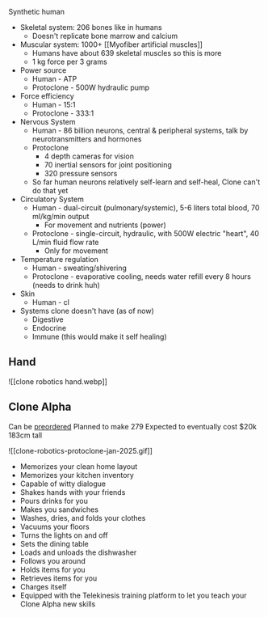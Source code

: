 Synthetic human
- Skeletal system: 206 bones like in humans
	- Doesn't replicate bone marrow and calcium
- Muscular system: 1000+ [[Myofiber artificial muscles]]
	- Humans have about 639 skeletal muscles so this is more
	- 1 kg force per 3 grams
- Power source
	- Human - ATP
	- Protoclone - 500W hydraulic pump
- Force efficiency
	- Human - 15:1
	- Protoclone - 333:1
- Nervous System
	- Human - 86 billion neurons, central & peripheral systems, talk by neurotransmitters and hormones
	- Protoclone
		- 4 depth cameras for vision
		- 70 inertial sensors for joint positioning
		- 320 pressure sensors
	- So far human neurons relatively self-learn and self-heal, Clone can't do that yet
- Circulatory System
	- Human - dual-circuit (pulmonary/systemic), 5-6 liters total blood, 70 ml/kg/min output
		- For movement and nutrients (power)
	- Protoclone - single-circuit, hydraulic, with 500W electric "heart", 40 L/min fluid flow rate
		- Only for movement
- Temperature regulation
	- Human - sweating/shivering
	- Protoclone - evaporative cooling, needs water refill every 8 hours (needs to drink huh)
- Skin
	- Human - cl
- Systems clone doesn't have (as of now)
	- Digestive
	- Endocrine
	- Immune (this would make it self healing)

## Hand
![[clone robotics hand.webp]]

## Clone Alpha
Can be [preordered](https://clonerobotics.com/pre-order)
Planned to make 279
Expected to eventually cost $20k
183cm tall

![[clone-robotics-protoclone-jan-2025.gif]]

- Memorizes your clean home layout
- Memorizes your kitchen inventory
- Capable of witty dialogue
- Shakes hands with your friends
- Pours drinks for you
- Makes you sandwiches
- Washes, dries, and folds your clothes
- Vacuums your floors
- Turns the lights on and off
- Sets the dining table
- Loads and unloads the dishwasher
- Follows you around
- Holds items for you
- Retrieves items for you
- Charges itself
- Equipped with the Telekinesis training platform to let you teach your Clone Alpha new skills